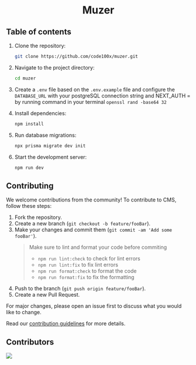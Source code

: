 <h1 align='center'>Muzer</h1>

## Table of contents

1. Clone the repository:
   ```bash
   git clone https://github.com/code100x/muzer.git
   ```
2. Navigate to the project directory:

   ```bash
   cd muzer
   ```

3. Create a `.env` file based on the `.env.example` file and configure the `DATABASE_URL` with your postgreSQL connection string and NEXT_AUTH = by running command in your terminal `openssl rand -base64 32`

4. Install dependencies:
   ```bash
   npm install
   ```
5. Run database migrations:
   ```bash
   npx prisma migrate dev init
   ```
6. Start the development server:
   ```bash
   npm run dev
   ```

## Contributing

We welcome contributions from the community! To contribute to CMS, follow these steps:

1. Fork the repository.
2. Create a new branch (`git checkout -b feature/fooBar`).
3. Make your changes and commit them (`git commit -am 'Add some fooBar'`).
   > Make sure to lint and format your code before commiting
   >
   > - `npm run lint:check` to check for lint errors
   > - `npm run lint:fix` to fix lint errors
   > - `npm run format:check` to format the code
   > - `npm run format:fix` to fix the formatting
4. Push to the branch (`git push origin feature/fooBar`).
5. Create a new Pull Request.

For major changes, please open an issue first to discuss what you would like to change.

Read our [contribution guidelines](./CONTRIBUTING.md) for more details.

## Contributors

<a href="https://github.com/code100x/muzer/graphs/contributors">
  <img src="https://contrib.rocks/image?repo=code100x/muzer&max=400&columns=20" />
</a>
